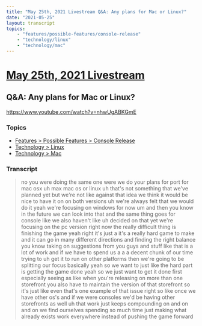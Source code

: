 ```yaml
---
title: "May 25th, 2021 Livestream Q&A: Any plans for Mac or Linux?"
date: "2021-05-25"
layout: transcript
topics:
    - "features/possible-features/console-release"
    - "technology/linux"
    - "technology/mac"
---
```

# [May 25th, 2021 Livestream](../2021-05-25.md)
## Q&A: Any plans for Mac or Linux?
https://www.youtube.com/watch?v=nhwUgABKGmE

### Topics
* [Features > Possible Features > Console Release](../topics/features/possible-features/console-release.md)
* [Technology > Linux](../topics/technology/linux.md)
* [Technology > Mac](../topics/technology/mac.md)

### Transcript

> no you were doing the same one were we do your plans for port for mac osx uh max mac os or linux uh that's not something that we've planned yet but we're not like against that idea we think it would be nice to have it on on both versions uh we're always felt that we would do it yeah we're focusing on windows for now um and then you know in the future we can look into that and the same thing goes for console like we also haven't like uh decided on that yet we're focusing on the pc version right now the really difficult thing is finishing the game yeah right it's just a it's a really hard game to make and it can go in many different directions and finding the right balance you know taking on suggestions from you guys and stuff like that is a lot of work and if we have to spend us a a a decent chunk of our time trying to uh get it to run on other platforms then we're going to be splitting our focus basically yeah so we want to just like the hard part is getting the game done yeah so we just want to get it done first especially seeing as like when you're releasing on more than one storefront you also have to maintain the version of that storefront so it's just like even that's one example of that issue right so like once we have other os's and if we were consoles we'd be having other storefronts as well uh that work just keeps compounding on and on and on we find ourselves spending so much time just making what already exists work everywhere instead of pushing the game forward
